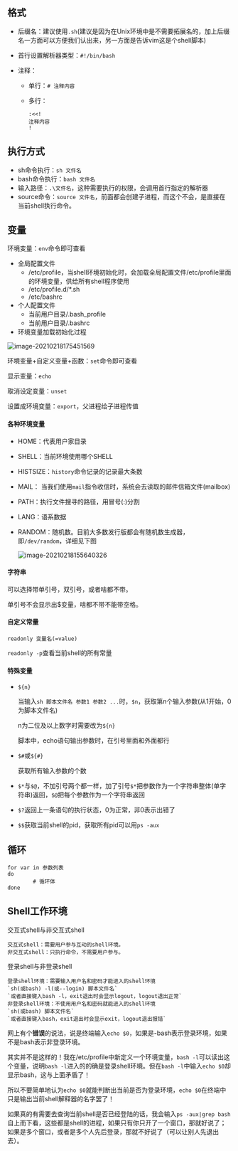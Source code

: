 ## 格式

- 后缀名：建议使用`.sh`(建议是因为在Unix环境中是不需要拓展名的，加上后缀名一方面可以方便我们认出来，另一方面是告诉vim这是个shell脚本)

- 首行设置解析器类型：`#!/bin/bash`

- 注释：

  - 单行：`# 注释内容`

  - 多行：

    ```shell
    :<<!
    注释内容
    !
    ```

## 执行方式

- sh命令执行：`sh 文件名 `
- bash命令执行：`bash 文件名`
- 输入路径：`.\文件名`，这种需要执行的权限，会调用首行指定的解析器
- source命令：`source 文件名`，前面都会创建子进程，而这个不会，是直接在当前shell执行命令。

## 变量

环境变量：`env`命令即可查看

- 全局配置文件
  - /etc/profile，当shell环境初始化时，会加载全局配置文件/etc/profile里面的环境变量，供给所有shell程序使用
  - /etc/profile.d/*.sh
  - /etc/bashrc
- 个人配置文件
  - 当前用户目录/.bash_profile
  - 当前用户目录/.bashrc
- 环境变量加载初始化过程

![image-20210218175451569](https://image-1301164990.cos.ap-shanghai.myqcloud.com/img/20210218175451.png)

环境变量+自定义变量+函数：`set`命令即可查看

显示变量：`echo`

取消设定变量：`unset`

设置成环境变量：`export`，父进程给子进程传值

#### 各种环境变量

- HOME：代表用户家目录

- SHELL：当前环境使用哪个SHELL

- HISTSIZE：`history`命令记录的记录最大条数

- MAIL： 当我们使用`mail`指令收信时，系统会去读取的邮件信箱文件(mailbox)

- PATH：执行文件搜寻的路径，用冒号(:)分割

- LANG：语系数据

- RANDOM：随机数。目前大多数发行版都会有随机数生成器，即`/dev/random`，详细见下图

  ![image-20210218155640326](https://image-1301164990.cos.ap-shanghai.myqcloud.com/img/20210218155640.png)

#### 字符串

可以选择带单引号，双引号，或者啥都不带。

单引号不会显示出$变量，啥都不带不能带空格。

#### 自定义常量

`readonly 变量名(=value)`

`readonly -p`查看当前shell的所有常量

#### 特殊变量

- `${n}`

  当输入`sh 脚本文件名 参数1 参数2 ...`时，`$n`，获取第n个输入参数(从1开始，0为脚本文件名)

  n为二位及以上数字时需要改为`${n}`

  脚本中，echo语句输出参数时，在引号里面和外面都行

- `$#`或`${#}`

  获取所有输入参数的个数

- `$*`与`$@`，不加引号两个都一样，加了引号`$*`把参数作为一个字符串整体(单字符串)返回，`$@`把每个参数作为一个字符串返回

- `$?`返回上一条语句的执行状态，0为正常，非0表示出错了

- `$$`获取当前shell的pid，获取所有pid可以用`ps -aux`

## 循环

```shell
for var in 参数列表
do
		# 循环体
done
```

## Shell工作环境

交互式shell与非交互式shell

```shell
交互式shell：需要用户参与互动的shell环境。
非交互式shell：只执行命令，不需要用户参与。
```

登录shell与非登录shell

```shell
登录shell环境：需要输入用户名和密码才能进入的shell环境
`sh(或bash) -l(或--login) 脚本文件名`
`或者直接键入bash -l，exit退出时会显示logout，logout退出正常`
非登录shell环境：不使用用户名和密码就能进入的shell环境
`sh(或bash) 脚本文件名`
`或者直接键入bash，exit退出时会显示exit，logout退出报错`
```

网上有个**错误**的说法，说是终端输入`echo $0`，如果是-bash表示登录环境，如果不是bash表示非登录环境。

其实并不是这样的！我在/etc/profile中新定义一个环境变量，`bash -l`可以读出这个变量，说明`bash -l`进入的的确是登录shell环境。但在`bash -l`中输入`echo $0`却显示bash，这与上面矛盾了！

所以不要简单地认为`echo $0`就能判断出当前是否为登录环境，`echo $0`在终端中只是输出当前shell解释器的名字罢了！

如果真的有需要去查询当前shell是否已经登陆的话，我会输入`ps -aux|grep bash`自上而下看，这些都是shell的进程，如果只有你只开了一个窗口，那就好说了；如果是多个窗口，或者是多个人先后登录，那就不好说了（可以让别人先退出去）。






